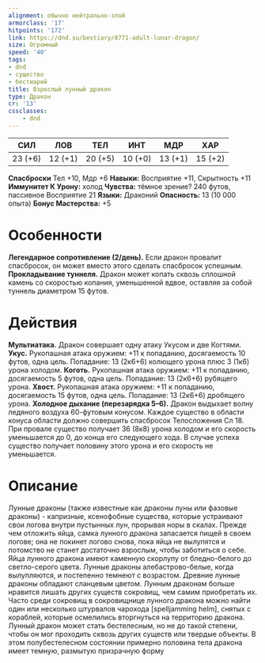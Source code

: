 ```yaml
---
alignment: обычно нейтрально-злой
armorclass: '17'
hitpoints: '172'
link: https://dnd.su/bestiary/8771-adult-lunar-dragon/
size: Огромный
speed: '40'
tags:
- dnd
- существо
- бестиарий
title: Взрослый лунный дракон
type: Дракон
cr: '13'
cssclasses:
    - dnd
---
```



| СИЛ | ЛОВ | ТЕЛ | ИНТ | МДР | ХАР |
|---|---|---|---|---|---|
| 23 (+6) | 12 (+1) | 20 (+5) | 10 (+0) | 13 (+1) | 15 (+2) |
**Спасброски** Тел +10, Мдр +6
**Навыки:** Восприятие +11, Скрытность +11
**Иммунитет К Урону:** холод
**Чувства:** тёмное зрение? 240 футов, пассивное Восприятие 21
**Языки:** Драконий
**Опасность:** 13 (10 000 опыта)
**Бонус Мастерства:** +5


# Особенности
**Легендарное сопротивление (2/день).** Если дракон провалит спасбросок, он может вместо этого сделать спасбросок успешным.
**Прокладывание туннеля.** Дракон может копать сквозь сплошной камень со скоростью копания, уменьшенной вдвое, оставляя за собой туннель диаметром 15 футов.


# Действия
**Мультиатака.** Дракон совершает одну атаку Укусом и две Когтями.
**Укус.** Рукопашная атака оружием: +11 к попаданию, досягаемость 10 футов, одна цель. Попадание: 13 (2к6+6) колющего урона плюс 3 (1к6) урона холодом.
**Коготь.** Рукопашная атака оружием: +11 к попаданию, досягаемость 5 футов, одна цель. Попадание: 13 (2к6+6) рубящего урона.
**Хвост.** Рукопашная атака оружием: +11 к попаданию, досягаемость 15 футов, одна цель. Попадание: 13 (2к6+6) дробящего урона.
**Холодное дыхание (перезарядка 5–6).** Дракон выдыхает волну ледяного воздуха 60-футовым конусом. Каждое существо в области конуса области должно совершить спасбросок Телосложения Сл 18. При провале существо получает 36 (8к8) урона холодом и его скорость уменьшается до 0, до конца его следующего хода. В случае успеха существо получает половину этого урона и его скорость не уменьшается.


# Описание
Лунные драконы (также известные как драконы луны или фазовые драконы) - капризные, ксенофобные существа, которые устраивают свои логова внутри пустынных лун, прорывая норы в скалах. Прежде чем отложить яйца, самка лунного дракона запасается пищей в своем логове; она не покинет логово снова, пока яйца не вылупятся и потомство не станет достаточно взрослым, чтобы заботиться о себе. Яйца лунного дракона имеют каменную скорлупу от бледно-белого до светло-серого цвета. Лунные драконы алебастрово-белые, когда вылупляются, и постепенно темнеют с возрастом. Древние лунные драконы обладают сланцевым цветом. Лунным драконам больше нравится лишать других существ сокровищ, чем самим приобретать их. Часто среди сокровищ в сокровищнице лунного дракона можно найти один или несколько штурвалов чарохода [spelljamming helm], снятых с кораблей, которые осмелились вторгнуться на территорию дракона. Лунный дракон может стать бестелесным, но не до такой степени, чтобы он мог проходить сквозь других существ или твердые объекты. В этом полубестелесном состоянии примерно половина тела дракона имеет темную, размытую призрачную форму